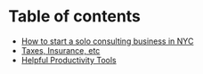 # Table of contents

* [How to start a solo consulting business in NYC](README.md)
* [Taxes, Insurance, etc](taxes-and-insurance.md)
* [Helpful Productivity Tools](tools.md)
